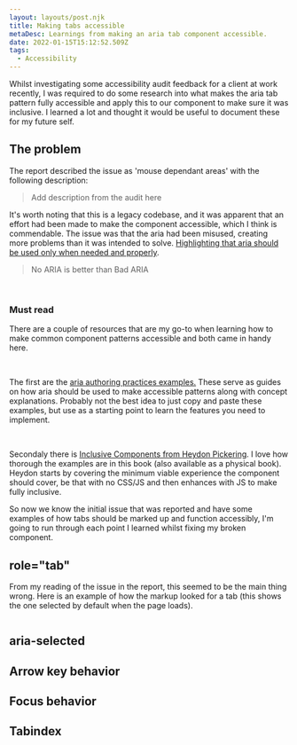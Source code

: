 ```yaml
---
layout: layouts/post.njk
title: Making tabs accessible
metaDesc: Learnings from making an aria tab component accessible.
date: 2022-01-15T15:12:52.509Z
tags:
  - Accessibility
---
```

Whilst investigating some accessibility audit feedback for a client at work recently, I was required to do some research into what makes the aria tab pattern fully accessible and apply this to our component to make sure it was inclusive. I learned a lot and thought it would be useful to document these for my future self.

## The problem
The report described the issue as 'mouse dependant areas' with the following description:

> Add description from the audit here

It's worth noting that this is a legacy codebase, and it was apparent that an effort had been made to make the component accessible, which I think is commendable. The issue was that the aria had been misused, creating more problems than it was intended to solve. [Highlighting that aria should be used only when needed and properly](https://www.w3.org/TR/using-aria/).

> No ARIA is better than Bad ARIA

<br aria-hidden="true" />

<div class="post-note"><h3>Must read</h3><p>There are a couple of resources that are my go-to when learning how to make common component patterns accessible and both came in handy here.</p><br/><p>The first are the <a href="https://www.w3.org/TR/wai-aria-practices/">aria authoring practices examples.</a> These serve as guides on how aria should be used to make accessible patterns along with concept explanations. Probably not the best idea to just copy and paste these examples, but use as a starting point to learn the features you need to implement.</p>
<br/>

<p>Secondaly there is <a href="https://inclusive-components.design/">Inclusive Components from Heydon Pickering</a>. I love how thorough the examples are in this book (also available as a physical book). Heydon starts by covering the minimum viable experience the component should cover, be that with no CSS/JS and then enhances with JS to make fully inclusive.</p></div>

So now we know the initial issue that was reported and have some examples of how tabs should be marked up and function accessibly, I'm going to run through each point I learned whilst fixing my broken component.

## role="tab"
From my reading of the issue in the report, this seemed to be the main thing wrong. Here is an example of how the markup looked for a tab (this shows the one selected by default when the page loads).

```html
```

## aria-selected

## Arrow key behavior

## Focus behavior

## Tabindex